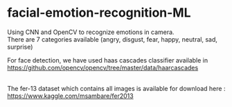 # facial-emotion-recognition-ML
Using CNN and OpenCV to recognize emotions in camera. <br>
There are 7 categories available (angry, disgust, fear, happy, neutral, sad, surprise)

For face detection, we have used haas cascades classifier available in https://github.com/opencv/opencv/tree/master/data/haarcascades

<br>The fer-13 dataset which contains all images is available for download here : https://www.kaggle.com/msambare/fer2013
